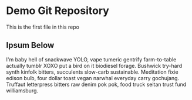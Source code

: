 # Demo Git Repository

This is the first file in this repo

## Ipsum Below

I'm baby hell of snackwave YOLO, vape tumeric gentrify farm-to-table actually tumblr XOXO put a bird on it biodiesel forage. Bushwick try-hard synth kinfolk bitters, succulents slow-carb sustainable. Meditation fixie edison bulb, four dollar toast vegan narwhal everyday carry gochujang. Truffaut letterpress bitters raw denim pok pok, food truck seitan trust fund williamsburg.
